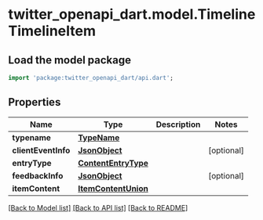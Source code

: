 # twitter_openapi_dart.model.TimelineTimelineItem

## Load the model package
```dart
import 'package:twitter_openapi_dart/api.dart';
```

## Properties
Name | Type | Description | Notes
------------ | ------------- | ------------- | -------------
**typename** | [**TypeName**](TypeName.md) |  | 
**clientEventInfo** | [**JsonObject**](.md) |  | [optional] 
**entryType** | [**ContentEntryType**](ContentEntryType.md) |  | 
**feedbackInfo** | [**JsonObject**](.md) |  | [optional] 
**itemContent** | [**ItemContentUnion**](ItemContentUnion.md) |  | 

[[Back to Model list]](../README.md#documentation-for-models) [[Back to API list]](../README.md#documentation-for-api-endpoints) [[Back to README]](../README.md)


